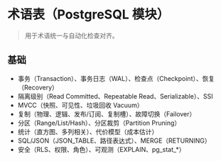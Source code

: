 # 术语表（PostgreSQL 模块）

> 用于术语统一与自动化检查对齐。

## 基础

- 事务（Transaction）、事务日志（WAL）、检查点（Checkpoint）、恢复（Recovery）
- 隔离级别（Read Committed、Repeatable Read、Serializable）、SSI
- MVCC（快照、可见性、垃圾回收 Vacuum）
- 复制（物理、逻辑、发布/订阅、复制槽）、故障切换（Failover）
- 分区（Range/List/Hash）、分区裁剪（Partition Pruning）
- 统计（直方图、多列相关）、代价模型（成本估计）
- SQL/JSON（JSON_TABLE、路径表达式）、MERGE（RETURNING）
- 安全（RLS、权限、角色）、可观测（EXPLAIN、pg_stat_*）

